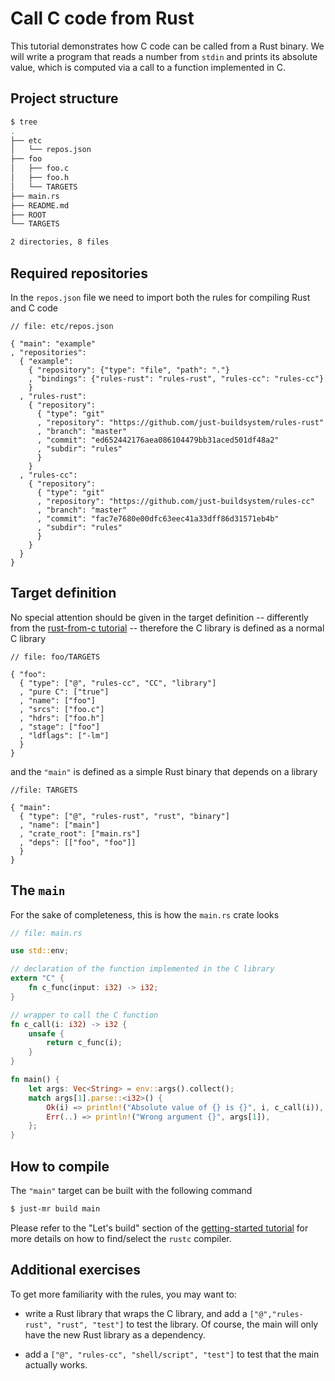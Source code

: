 # Call C code from Rust

This tutorial demonstrates how C code can be called from a Rust
binary. We will write a program that reads a number from `stdin` and
prints its absolute value, which is computed via a call to a function
implemented in C.

## Project structure

```sh
$ tree
.
├── etc
│   └── repos.json
├── foo
│   ├── foo.c
│   ├── foo.h
│   └── TARGETS
├── main.rs
├── README.md
├── ROOT
└── TARGETS

2 directories, 8 files
```

## Required repositories

In the `repos.json` file we need to import both the rules for
compiling Rust and C code

```jsonc
// file: etc/repos.json

{ "main": "example"
, "repositories":
  { "example":
    { "repository": {"type": "file", "path": "."}
    , "bindings": {"rules-rust": "rules-rust", "rules-cc": "rules-cc"}
    }
  , "rules-rust":
    { "repository":
      { "type": "git"
      , "repository": "https://github.com/just-buildsystem/rules-rust"
      , "branch": "master"
      , "commit": "ed652442176aea086104479bb31aced501df48a2"
      , "subdir": "rules"
      }
    }
  , "rules-cc":
    { "repository":
      { "type": "git"
      , "repository": "https://github.com/just-buildsystem/rules-cc"
      , "branch": "master"
      , "commit": "fac7e7680e00dfc63eec41a33dff86d31571eb4b"
      , "subdir": "rules"
      }
    }
  }
}
```

## Target definition

No special attention should be given in the target definition --
differently from the [rust-from-c tutorial](../rust-from-c/README.md)
-- therefore the C library is defined as a normal C library

``` jsonc
// file: foo/TARGETS

{ "foo":
  { "type": ["@", "rules-cc", "CC", "library"]
  , "pure C": ["true"]
  , "name": ["foo"]
  , "srcs": ["foo.c"]
  , "hdrs": ["foo.h"]
  , "stage": ["foo"]
  , "ldflags": ["-lm"]
  }
}
```

and the `"main"` is defined as a simple Rust binary that depends on a
library

``` jsonc
//file: TARGETS

{ "main":
  { "type": ["@", "rules-rust", "rust", "binary"]
  , "name": ["main"]
  , "crate_root": ["main.rs"]
  , "deps": [["foo", "foo"]]
  }
}
```

## The `main`

For the sake of completeness, this is how the `main.rs` crate looks

```rust
// file: main.rs

use std::env;

// declaration of the function implemented in the C library
extern "C" {
    fn c_func(input: i32) -> i32;
}

// wrapper to call the C function
fn c_call(i: i32) -> i32 {
    unsafe {
        return c_func(i);
    }
}

fn main() {
    let args: Vec<String> = env::args().collect();
    match args[1].parse::<i32>() {
        Ok(i) => println!("Absolute value of {} is {}", i, c_call(i)),
        Err(..) => println!("Wrong argument {}", args[1]),
    };
}
```

## How to compile

The `"main"` target can be built with the following command

```sh
$ just-mr build main
```

Please refer to the "Let's build" section of the [getting-started
tutorial](../../getting-started/README.md) for more details on how to
find/select the `rustc` compiler.

## Additional exercises

To get more familiarity with the rules, you may want to:

 - write a Rust library that wraps the C library, and add a
   `["@","rules-rust", "rust", "test"]` to test the library. Of course,
   the main will only have the new Rust library as a dependency.

 - add a `["@", "rules-cc", "shell/script", "test"]` to test that the
   main actually works.

